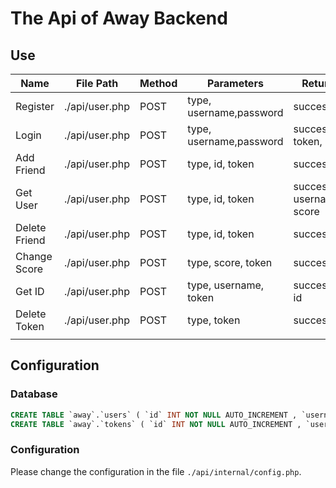 # The Api of Away Backend

## Use

| Name          | File Path      | Method | Parameters              | Return                   | Description         |
| ------------- | -------------- | ------ | ----------------------- | ------------------------ | ------------------- |
| Register      | ./api/user.php | POST   | type, username,password | success                  | type="register"     |
| Login         | ./api/user.php | POST   | type, username,password | success, token, id       | type="login"        |
| Add Friend    | ./api/user.php | POST   | type, id, token         | success                  |                     |
| Get User      | ./api/user.php | POST   | type, id, token         | success, username, score | type="get_user"     |
| Delete Friend | ./api/user.php | POST   | type, id, token         | success                  |                     |
| Change Score  | ./api/user.php | POST   | type, score, token      | success                  |                     |
| Get ID        | ./api/user.php | POST   | type, username, token   | success, id              | type="get_id"       |
| Delete Token  | ./api/user.php | POST   | type, token             | success                  | type="delete_token" |
|               |                |        |                         |                          |                     |

## Configuration

### Database

```sql
CREATE TABLE `away`.`users` ( `id` INT NOT NULL AUTO_INCREMENT , `username` TINYTEXT NOT NULL , `password` TINYTEXT NOT NULL , `salt` TINYTEXT NOT NULL , `registration_date` DATETIME NOT NULL DEFAULT CURRENT_TIMESTAMP , `score` INT NOT NULL DEFAULT '0' , `friends` LONGTEXT NOT NULL , PRIMARY KEY (`id`));
CREATE TABLE `away`.`tokens` ( `id` INT NOT NULL AUTO_INCREMENT , `username` TINYTEXT NOT NULL , `token` TINYTEXT NOT NULL , `date` DATETIME NOT NULL DEFAULT CURRENT_TIMESTAMP , `valid` BOOLEAN NOT NULL DEFAULT TRUE , PRIMARY KEY (`id`));
```

### Configuration

Please change the configuration in the file `./api/internal/config.php`.